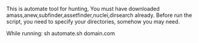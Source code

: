 This is automate tool for hunting, You must have downloaded amass,anew,subfinder,assetfinder,nuclei,dirsearch already.
Before run the script, you need to specify your directories, somehow you may need.

While running:
sh automate.sh domain.com

